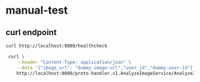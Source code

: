 # manual-test

## curl endpoint

```bash
curl http://localhost:8080/healthcheck
```

```bash
 curl \
    --header "Content-Type: application/json" \
    --data '{"image_url": "dummy-image-url","user_id","dummy-user-id"}' \
    http://localhost:8080/proto.handler.v1.AnalyzeImageService/AnalyzeImage
```
